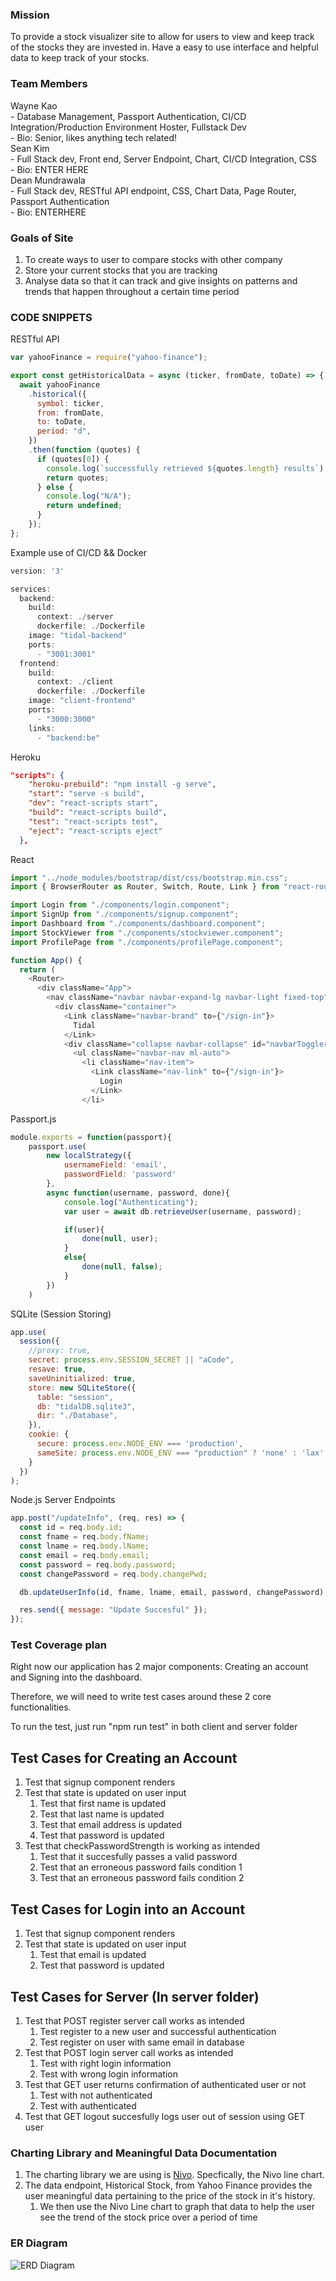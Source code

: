 ### Mission

To provide a stock visualizer site to allow for users to view and keep track of the stocks they are invested in. Have a easy to use interface and helpful data to keep track of your stocks.

### Team Members
Wayne Kao   
    - Database Management, Passport Authentication, CI/CD Integration/Production Environment Hoster, Fullstack Dev  
    - Bio: Senior, likes anything tech related!  
Sean Kim   
    - Full Stack dev, Front end, Server Endpoint, Chart, CI/CD Integration, CSS  
    - Bio: ENTER HERE  
Dean Mundrawala  
    - Full Stack dev, RESTful API endpoint, CSS, Chart Data, Page Router, Passport Authentication    
    - Bio: ENTERHERE  

### Goals of Site
1. To create ways to user to compare stocks with other company
2. Store your current stocks that you are tracking
3. Analyse data so that it can track and give insights on patterns and trends that happen throughout a certain time period

### CODE SNIPPETS
RESTful API
```javascript
var yahooFinance = require("yahoo-finance");

export const getHistoricalData = async (ticker, fromDate, toDate) => {
  await yahooFinance
    .historical({
      symbol: ticker,
      from: fromDate,
      to: toDate,
      period: "d",
    })
    .then(function (quotes) {
      if (quotes[0]) {
        console.log(`successfully retrieved ${quotes.length} results`);
        return quotes;
      } else {
        console.log("N/A");
        return undefined;
      }
    });
};
```

Example use of CI/CD && Docker
```javascript
version: '3'

services:
  backend:
    build:
      context: ./server
      dockerfile: ./Dockerfile
    image: "tidal-backend"
    ports:
      - "3001:3001"
  frontend:
    build:
      context: ./client
      dockerfile: ./Dockerfile
    image: "client-frontend"
    ports:
      - "3000:3000"
    links:
      - "backend:be" 
```

Heroku
```json
"scripts": {
    "heroku-prebuild": "npm install -g serve",
    "start": "serve -s build",
    "dev": "react-scripts start",
    "build": "react-scripts build",
    "test": "react-scripts test",
    "eject": "react-scripts eject"
  },
```

React  
```javascript
import "../node_modules/bootstrap/dist/css/bootstrap.min.css";
import { BrowserRouter as Router, Switch, Route, Link } from "react-router-dom";

import Login from "./components/login.component";
import SignUp from "./components/signup.component";
import Dashboard from "./components/dashboard.component";
import StockViewer from "./components/stockviewer.component";
import ProfilePage from "./components/profilePage.component";

function App() {
  return (
    <Router>
      <div className="App">
        <nav className="navbar navbar-expand-lg navbar-light fixed-top">
          <div className="container">
            <Link className="navbar-brand" to={"/sign-in"}>
              Tidal
            </Link>
            <div className="collapse navbar-collapse" id="navbarTogglerDemo02">
              <ul className="navbar-nav ml-auto">
                <li className="nav-item">
                  <Link className="nav-link" to={"/sign-in"}>
                    Login
                  </Link>
                </li>
```

Passport.js
```javascript
module.exports = function(passport){
    passport.use(
        new localStrategy({
            usernameField: 'email',
            passwordField: 'password'
        },
        async function(username, password, done){
            console.log("Authenticating");
            var user = await db.retrieveUser(username, password);

            if(user){
                done(null, user);
            }
            else{
                done(null, false);
            }
        })
    )
```

SQLite (Session Storing)
```javascript
app.use(
  session({
    //proxy: true,
    secret: process.env.SESSION_SECRET || "aCode",
    resave: true,
    saveUninitialized: true,
    store: new SQLiteStore({
      table: "session",
      db: "tidalDB.sqlite3",
      dir: "./Database",
    }),
    cookie: { 
      secure: process.env.NODE_ENV === 'production',
      sameSite: process.env.NODE_ENV === "production" ? 'none' : 'lax',    
    }
  })
);
```

Node.js Server Endpoints
```javascript
app.post("/updateInfo", (req, res) => {
  const id = req.body.id;
  const fname = req.body.fName;
  const lname = req.body.lName;
  const email = req.body.email;
  const password = req.body.password;
  const changePassword = req.body.changePwd;

  db.updateUserInfo(id, fname, lname, email, password, changePassword);

  res.send({ message: "Update Succesful" });
});
```


### Test Coverage plan

Right now our application has 2 major components: Creating an account and Signing into the dashboard.

Therefore, we will need to write test cases around these 2 core functionalities.

To run the test, just run "npm run test" in both client and server folder

## Test Cases for Creating an Account

1. Test that signup component renders
2. Test that state is updated on user input
   1. Test that first name is updated
   2. Test that last name is updated
   3. Test that email address is updated
   4. Test that password is updated
3. Test that checkPasswordStrength is working as intended
   1. Test that it succesfully passes a valid password
   2. Test that an erroneous password fails condition 1
   3. Test that an erroneous password fails condition 2

## Test Cases for Login into an Account

1. Test that signup component renders
2. Test that state is updated on user input
   1. Test that email is updated
   2. Test that password is updated

## Test Cases for Server (In server folder)

1. Test that POST register server call works as intended
   1. Test register to a new user and successful authentication
   2. Test register on user with same email in database
2. Test that POST login server call works as intended
   1. Test with right login information
   2. Test with wrong login information
3. Test that GET user returns confirmation of authenticated user or not
   1. Test with not authenticated
   2. Test with authenticated
4. Test that GET logout succesfully logs user out of session using GET user

### Charting Library and Meaningful Data Documentation

1. The charting library we are using is [Nivo](https://nivo.rocks/line). Specfically, the Nivo line chart.
2. The data endpoint, Historical Stock, from Yahoo Finance provides the user meaningful data pertaining to the price of the stock in it's history.
   1. We then use the Nivo Line chart to graph that data to help the user see the trend of the stock price over a period of time


### ER Diagram
![ERD Diagram](/ERD.png?raw=true "ERD Diagram")